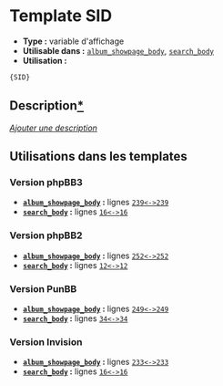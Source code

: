 # Template SID
* __Type :__ variable d'affichage
* __Utilisable dans :__ [`album_showpage_body`](../tpl/album_showpage_body.md#readme), [`search_body`](../tpl/search_body.md#readme)
* __Utilisation :__

```html
{SID}
```

## Description[*](https://fa-tvars.appspot.com/var/SID)
[*Ajouter une description*](https://fa-tvars.appspot.com/var/SID)

## Utilisations dans les templates

### Version phpBB3
* __[`album_showpage_body`](../tpl/album_showpage_body.md#readme) :__ lignes [`239`](../src/prosilver/album_showpage_body.tpl#L239)[`<->`](../src/prosilver/album_showpage_body.tpl#L239-L239)[`239`](../src/prosilver/album_showpage_body.tpl#L239)
* __[`search_body`](../tpl/search_body.md#readme) :__ lignes [`16`](../src/prosilver/search_body.tpl#L16)[`<->`](../src/prosilver/search_body.tpl#L16-L16)[`16`](../src/prosilver/search_body.tpl#L16)

### Version phpBB2
* __[`album_showpage_body`](../tpl/album_showpage_body.md#readme) :__ lignes [`252`](../src/subsilver/album_showpage_body.tpl#L252)[`<->`](../src/subsilver/album_showpage_body.tpl#L252-L252)[`252`](../src/subsilver/album_showpage_body.tpl#L252)
* __[`search_body`](../tpl/search_body.md#readme) :__ lignes [`12`](../src/subsilver/search_body.tpl#L12)[`<->`](../src/subsilver/search_body.tpl#L12-L12)[`12`](../src/subsilver/search_body.tpl#L12)

### Version PunBB
* __[`album_showpage_body`](../tpl/album_showpage_body.md#readme) :__ lignes [`249`](../src/punbb/album_showpage_body.tpl#L249)[`<->`](../src/punbb/album_showpage_body.tpl#L249-L249)[`249`](../src/punbb/album_showpage_body.tpl#L249)
* __[`search_body`](../tpl/search_body.md#readme) :__ lignes [`34`](../src/punbb/search_body.tpl#L34)[`<->`](../src/punbb/search_body.tpl#L34-L34)[`34`](../src/punbb/search_body.tpl#L34)

### Version Invision
* __[`album_showpage_body`](../tpl/album_showpage_body.md#readme) :__ lignes [`233`](../src/invision/album_showpage_body.tpl#L233)[`<->`](../src/invision/album_showpage_body.tpl#L233-L233)[`233`](../src/invision/album_showpage_body.tpl#L233)
* __[`search_body`](../tpl/search_body.md#readme) :__ lignes [`16`](../src/invision/search_body.tpl#L16)[`<->`](../src/invision/search_body.tpl#L16-L16)[`16`](../src/invision/search_body.tpl#L16)

